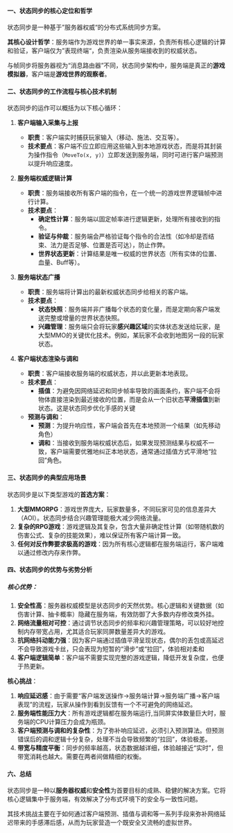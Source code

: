 #### 一、状态同步的核心定位和哲学
状态同步是一种基于”服务器权威“的分布式系统同步方案。

**其核心设计哲学**：服务端作为游戏世界的单一事实来源，负责所有核心逻辑的计算和验证，客户端仅为”表现终端“，负责渲染从服务端接收到的权威状态。

与帧同步将服务器视为“消息路由器”不同，状态同步架构中，服务端是真正的**游戏模拟器**，客户端是**游戏世界的观察者**。

#### 二、状态同步的工作流程与核心技术机制

状态同步的运作可以概括为以下核心循环：

1. **客户端输入采集与上报**
	- **职责**：客户端实时捕获玩家输入（移动、施法、交互等）。
	- **技术要点**：客户端不应立即应用这些输入到本地游戏状态，而是将其封装为操作指令（`MoveTo(x, y)`）立即发送到服务端，同时可进行客户端预测以提升响应速度。

2. **服务端权威逻辑计算** 
	- **职责**：服务端接收所有客户端的指令，在一个统一的游戏世界逻辑帧中进行计算。
	- **技术要点**：
		- **确定性计算**：服务端以固定帧率进行逻辑更新，处理所有接收到的指令。
		- **验证与仲裁**：服务端会严格验证每个指令的合法性（如冷却是否结束、法力是否足够、位置是否可达），防止作弊。
		- **世界状态更新**：计算结果是唯一权威的世界状态（所有实体的位置、血量、Buff等）。

3. **服务端状态广播**
	- **职责**：服务端将计算出的最新权威状态同步给相关的客户端。
	- **技术要点**：
		- **状态快照**：服务端并非广播每个状态的变化量，而是定期向客户端发送完整或增量的世界状态快照。
		- **兴趣管理**：服务端只会将玩家**感兴趣区域**的实体状态发送给玩家，是大型MMO的关键优化技术。例如，某玩家不会收到地图另一段的玩家状态。

4. **客户端状态渲染与调和**
	- **职责**：客户端接收服务端的权威状态，并以此更新本地表现。
	- **技术要点**：
		- **插值**：为避免因网络延迟和同步帧率导致的画面条约，客户端不会将物体直接渲染到最近接收的位置，而是会从一个旧状态**平滑插值**到新状态。这是状态同步优化手感的关键
	- **预测与调和**：
		- **预测**：为提升响应性，客户端会首先在本地预测一个结果（如先移动角色）
		- **调和**：当接收到服务端权威状态后，如果发现预测结果与权威不一致，客户端需要优雅地纠正本地状态，通常通过插值方式平滑地“拉回”角色。

#### 三、状态同步的典型应用场景
状态同步是以下类型游戏的**首选方案**：

1. **大型MMORPG**：游戏世界庞大，玩家数量多，不同玩家可见的信息差异大（AOI）。状态同步结合兴趣管理能极大减少网络流量。
2. **复杂的RPG游戏**：游戏逻辑及其复杂，包含大量非确定性计算（如带随机数的伤害公式、复杂的技能效果），难以保证所有客户端计算一致。
3. **任何对反作弊要求极高的游戏**：因为所有核心逻辑都在服务端运行，客户端难以通过修改内存来作弊。

#### 四、状态同步的优势与劣势分析

##### 核心优势：
1. **安全性高**：服务器权威模型是状态同步的天然优势。核心逻辑和关键数据（如伤害计算、抽卡概率）隐藏在服务端，有效防御了大多数内存修改类外挂。
2. **网络流量相对可控**：通过调节状态同步的频率和兴趣管理策略，可以较好地控制内存带宽占用，尤其适合玩家同屏数量差异大的游戏。
3. **抗网络抖动能力强**：因为客户端通过插值平滑呈现状态，偶尔的丢包或高延迟不会导致游戏卡丝，只会表现为短暂的“滑步”或“拉回”，体验相对柔和
4. **客户端逻辑简单**：客户端不需要实现完整的游戏逻辑，降低开发复杂度，也便于热更新。

**核心挑战**：
1. **响应延迟感**：由于需要“客户端发送操作->服务端计算->服务端广播->客户端表现”的流程，玩家从操作到看到反馈有一个不可避免的网络延迟。
2. **服务端性能压力大**：所有游戏逻辑都在服务端运行,当同屏实体数量巨大时，服务端的CPU计算压力会成为瓶颈。
3. **客户端预测与调和的复杂性**：为了弥补响应延迟，必须引入预测算法。但预测错误后的调和逻辑十分复杂，处理不当会导致频繁的“拉回”，体验极差。
4. **带宽与精度平衡**：同步的频率越高，状态数据越详细，体验越接近“实时”，但带宽消耗也越大。需要在两者间做精细的权衡。

#### 六、总结
状态同步是一种以**服务器权威**和**安全性**为首要目标的成熟、稳健的解决方案。它将核心逻辑集中于服务端，有效解决了分布式环境下的安全与一致性问题。

其技术挑战主要在于如何通过客户端预测、插值与调和等一系列手段来弥补网络延迟带来的手感滞后感，从而为玩家营造一个既安全又流畅的虚拟世界。